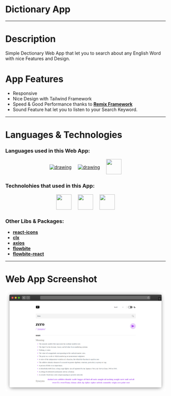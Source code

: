 # Dictionary App

---

# Description

Simple Dectionary Web App that let you to search about any English Word with nice Features and Design.

# App Features

- Responsive
- Nice Design with Tailwind Framework
- Speed & Good Performance thanks to [**Remix Framework**](https://remix.run/)
- Sound Feature hat let you to listen to your Search Keyword.

---

# Languages & Technologies

### Languages used in this Web App:

<div style="display: flex; justify-content: center; align-items: center; gap: 20px;">
  <a href="https://developer.mozilla.org/en-US/docs/Web/HTML"><img src="https://img.icons8.com/color/48/000000/html-5--v1.png" alt="drawing" width="48" height="48"/></a>
  <a href="https://developer.mozilla.org/en-US/docs/Web/CSS?retiredLocale=ar"><img src="https://img.icons8.com/color/48/000000/css3.png" alt="drawing" width="48" height="48"/></a>
  <a href="https://www.javascript.com/"><img src="https://img.icons8.com/color/48/000000/javascript--v2.png" width="48" height="48"/></a>
</div>

### Technolohies that used in this App:

<div style="display: flex; justify-content: center; align-items: center; gap: 20px;">
  <a href="https://tailwindcss.com/"><img src="https://tailwindcss.com/_next/static/media/tailwindcss-mark.79614a5f61617ba49a0891494521226b.svg" width="48" height="48"/></a>
<a href="https://www.typescriptlang.org/"><img src="https://cdn-icons-png.flaticon.com/128/5968/5968381.png" width="48" height="48"/></a>
<a href="https://remix.run/"><img src="https://lh3.googleusercontent.com/fife/AMPSemdwl-uG5xPQz__Wk2FGZm3P58tNQmmhOV1sh9Lm91jAyPEQ0AP0cz8mrgLE-BUizfXnBwZTQjiQH0xlxuHD6C3PKF_Yu56rJ_sZRgZ__G-NNUPjsePr--_bTOe2NPGqlKD7votLyrevKEqvdadp08dA6_bbvzzNEaiR72ZjeS9b7fijyAnAyDX21KTfv069KeUT_vQ6afRxuKgt8v3O_W5gDPjaP7LmcvCeawhhfcPu3ZmC8g-ET0Yop8Yz2EqZtN65swD5JN8rRXH5-j8Uvvun385Aw7wFSn8HWV8BYx5ydNeJgjDBUMCPOXDp38Avh0naURG-NQZbZj1l9m4ELdb1vKplzX3HbfE6gwQIIoqf8ymRyqyPQlW8jC7GqayIpk9gmgQ6TQqnYA2d6XzgnGcyR8P1L5OTReaV08QNdvdI-7MV1QuGuJyIFLxoCPCdy4ZkO9AkA7t7TlWCelae_bC_9vkfNuX9zTTFRqU6ulXj4f8QaobAuvmFm2rTIv4wmq0pM2DA0vqPgjTmlTb-M6wju-S1Xwk7WfoI2QS6jtDBX3z_cn0vk6UsbzCaQboO8LTNRHCNB-toonv5IJ0xOVRSpYoErgp-BAZAaxzoP2PjVGD2_8m34MGsxZNjvJmmv2BkMeGUrWxhjvc01l6InmQEc8vPeSuahdg3qf4pdwE61twnmtDbuEy02hl_fNY2TXjbjtC5gTdeABBV1M3FTMEMTqLbKbgop9FEbBvO2ZWB4cSrEkPappiwORklTuYQGsXfBlqD9Z3KeBjdTtfFdhoUgWGF_snHc02XawLEhhNZkiD5nIKCna8ZuC2bqHs5lqSWtYPi6VC0vGeLBOzbR5omkblKLo-jGB4PBNQ4s-r3lGLlB_F1YgZNcT4UE2haF-sKPw99niVucptf3Nq4NXz4Xx1B_F3rPOnjUx1Jy_MLWs_L-wqkaIhQPnjDfHcNK8MPX6aPx1woU8lluJpkKV4AcgwW6clQPWJWam8jYByQ4ecxVzRZEW9iBsndhy6PmQDP4MkG70FQ8y44RTwz77Bvq0b2ACu8lbOVgSYeJ30nGEBVeoA4qVgIC9FAQRux7losJJL_vVuQyn10_X_EhJyYuTHFP3zAgckseqXiXbclLU-5tAUOjfQIxUTsMcm5u4Wjkjwfr1S0hRRT2jaBNaKQ9znfNo9dVSghSrHaWHgNT3513-8rRSbupcbrakw_Ekh5dkupIhJVeyF-MToXoGEInozGrqH_p-WXVw_6bT0dYy6MaCh_xzRB6Jfj0XvDAje41pVBG4tXsR9yFUQzRZvugTCScJSypo9vAmEulIC4l89DQFFkH3UX59xTcNLZdK1yWueWHH0pOqbXpkURy-ERsWqtNDj_wXoSdf_ktpwUHYX0ViYWzt18zd0-sWGMBu6Afmm9P-twe9cHXNTd0shm9OndwP2_oT_Z0L8w_ALNUXpsErTnE2EV8vbhH-1ns2AmzqFCR-3aVgnTx4wtxXIwgfoUf-mNddkEZ4BcbjbqPfaN7BY=w1611-h1006" width="48" height="48"/></a>
</div>

### Other Libs & Packages:

- [**react-icons**](https://react-icons.github.io/react-icons/)
- [**clx**](https://www.npmjs.com/package/clsx)
- [**axios**](https://axios-http.com/docs/intro)
- [**flowbite**](https://flowbite.com/)
- [**flowbite-react**](https://flowbite-react.com/)

---

# Web App Screenshot

![Dectionary App](./app-screenshot.png)
